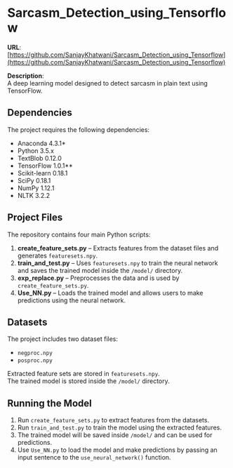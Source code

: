 # Sarcasm_Detection_using_Tensorflow
**URL**: [https://github.com/SanjayKhatwani/Sarcasm_Detection_using_Tensorflow](https://github.com/SanjayKhatwani/Sarcasm_Detection_using_Tensorflow)  

**Description**:  
A deep learning model designed to detect sarcasm in plain text using TensorFlow.

## Dependencies

The project requires the following dependencies:

- Anaconda 4.3.1*
- Python 3.5.x
- TextBlob 0.12.0
- TensorFlow 1.0.1**
- Scikit-learn 0.18.1
- SciPy 0.18.1
- NumPy 1.12.1
- NLTK 3.2.2

## Project Files

The repository contains four main Python scripts:

1. **create_feature_sets.py** – Extracts features from the dataset files and generates `featuresets.npy`.
2. **train_and_test.py** – Uses `featuresets.npy` to train the neural network and saves the trained model inside the `/model/` directory.
3. **exp_replace.py** – Preprocesses the data and is used by `create_feature_sets.py`.
4. **Use_NN.py** – Loads the trained model and allows users to make predictions using the neural network.

## Datasets

The project includes two dataset files:

- `negproc.npy`
- `posproc.npy`

Extracted feature sets are stored in `featuresets.npy`.  
The trained model is stored inside the `/model/` directory.

## Running the Model

1. Run `create_feature_sets.py` to extract features from the datasets.
2. Run `train_and_test.py` to train the model using the extracted features.
3. The trained model will be saved inside `/model/` and can be used for predictions.
4. Use `Use_NN.py` to load the model and make predictions by passing an input sentence to the `use_neural_network()` function.
